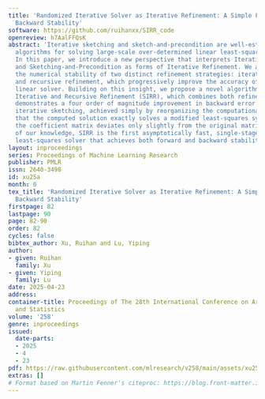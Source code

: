 ```yaml
---
title: 'Randomized Iterative Solver as Iterative Refinement: A Simple Fix Towards
  Backward Stability'
software: https://github.com/ruihanxx/SIRR_code
openreview: h7AalFFQsK
abstract: 'Iterative sketching and sketch-and-precondition are well-established randomized
  algorithms for solving large-scale over-determined linear least-squares problems.
  In this paper, we introduce a new perspective that interprets Iterative Sketching
  and Sketching-and-Precondition as forms of Iterative Refinement. We also examine
  the numerical stability of two distinct refinement strategies: iterative refinement
  and recursive refinement, which progressively improve the accuracy of a sketched
  linear solver. Building on this insight, we propose a novel algorithm, Sketched
  Iterative and Recursive Refinement (SIRR), which combines both refinement methods.  SIRR
  demonstrates a four order of magnitude improvement in backward error compared to
  iterative sketching, achieved simply by reorganizing the computational order, ensuring
  that the computed solution exactly solves a modified least-squares system where
  the coefficient matrix deviates only slightly from the original matrix. To the best
  of our knowledge, SIRR is the first asymptotically fast, single-stage randomized
  least-squares solver that achieves both forward and backward stability.'
layout: inproceedings
series: Proceedings of Machine Learning Research
publisher: PMLR
issn: 2640-3498
id: xu25a
month: 0
tex_title: 'Randomized Iterative Solver as Iterative Refinement: A Simple Fix Towards
  Backward Stability'
firstpage: 82
lastpage: 90
page: 82-90
order: 82
cycles: false
bibtex_author: Xu, Ruihan and Lu, Yiping
author:
- given: Ruihan
  family: Xu
- given: Yiping
  family: Lu
date: 2025-04-23
address:
container-title: Proceedings of The 28th International Conference on Artificial Intelligence
  and Statistics
volume: '258'
genre: inproceedings
issued:
  date-parts:
  - 2025
  - 4
  - 23
pdf: https://raw.githubusercontent.com/mlresearch/v258/main/assets/xu25a/xu25a.pdf
extras: []
# Format based on Martin Fenner's citeproc: https://blog.front-matter.io/posts/citeproc-yaml-for-bibliographies/
---
```

